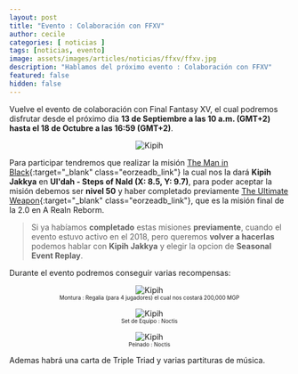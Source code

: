 ```yaml
---
layout: post
title: "Evento : Colaboración con FFXV"
author: cecile
categories: [ noticias ]
tags: [noticias, evento]
image: assets/images/articles/noticias/ffxv/ffxv.jpg
description: "Hablamos del próximo evento : Colaboración con FFXV"
featured: false
hidden: false
---
```


Vuelve el evento de colaboración con Final Fantasy XV, el cual podremos disfrutar desde el próximo dia **13 de Septiembre a las 10 a.m. (GMT+2) hasta el 18 de Octubre a las 16:59 (GMT+2)**.

<p align="center"><img src="{{ site.baseurl }}/assets/images/articles/noticias/ffxv/kipih.jpg" alt="Kipih"/></p>

Para participar tendremos que realizar la misión [The Man in Black](https://eu.finalfantasyxiv.com/lodestone/playguide/db/quest/5b27936eff0/){:target="_blank" class="eorzeadb_link"} la cual nos la dará **Kipih Jakkya** en **Ul'dah - Steps of Nald (X: 8.5, Y: 9.7)**, para poder aceptar la misión debemos ser **nivel 50** y haber completado previamente [The Ultimate Weapon](https://eu.finalfantasyxiv.com/lodestone/playguide/db/quest/3ab32cfebf8/){:target="_blank" class="eorzeadb_link"}, que es la misión final de la 2.0 en A Realn Reborm.

<blockquote>
Si ya habíamos <b>completado</b> estas misiones <b>previamente</b>, cuando el evento estuvo activo en el 2018, pero queremos <b>volver a hacerlas</b> podemos hablar con <b>Kipih Jakkya</b> y elegir la opcion de <b>Seasonal Event Replay</b>.
</blockquote>

Durante el evento podremos conseguir varias recompensas:

<p align="center"><img src="{{ site.baseurl }}/assets/images/articles/noticias/ffxv/regalia.png" alt="Kipih"/>
<br/>
<sub><sup>Montura : Regalia (para 4 jugadores) el cual nos costará 200,000 MGP</sup></sub></p>

<p align="center"><img src="{{ site.baseurl }}/assets/images/articles/noticias/ffxv/noctis.png" alt="Kipih"/>
<br/>
<sub><sup>Set de Equipo : Noctis</sup></sub></p>

<p align="center"><img src="{{ site.baseurl }}/assets/images/articles/noticias/ffxv/noctis_hair.png" alt="Kipih"/>
<br/>
<sub><sup>Peinado : Noctis</sup></sub></p>

Ademas habrá una carta de Triple Triad y varias partituras de música.